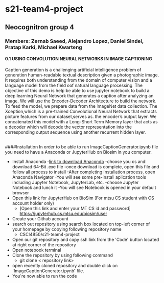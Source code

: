# s21-team4-project
## Neocognitron group 4
### Members: Zernab Saeed, Alejandro Lopez, Daniel Sindel, Pratap Karki, Michael Kwarteng


#### 0.1 USING CONVOLUTION NEURAL NETWORKS IN IMAGE CAPTIONING


Caption generation is a challenging artificial intelligence problem of generation human-readable
textual description given a photographic image. It requires both understanding from the domain of
computer vision and a language model from the field oof natural language processing. The objective
of this demo is help be able to use jupyter notebook to build a deep learning Neural Network that
generates a caption after analyzing an image. We will use the Encoder-Decoder Architecture to
build the network. To feed the model, we prepare data from the ImageNet data collection. The
Xception,which is a pre-trained Convolutional Neural Network that extracts picture features from
our dataset,serves as. the encoder’s output layer. We concatenated this model with a Long-Short
Term Memory layer that acts as a decoder which will decode the vector representation into the
corresponding output sequence using another recurrent hidden layer.
<br />
<br />

####Installation
In order to be able to run ImageCaptionGenerator.ipynb file you need to have a Anaconda or JupyterHub on Biosim  in you computer.


- Install Anaconda 
    -[link to download Anaconda](https://www.anaconda.com/products/individual)
    -choose you os and download 64-Bit .exe file
    -once download is complete, open this file and follow all process to install 
    -After completing installation process, open Anaconda Navigator
    -You will see some pre-install aplication tools including Jupyter Notebook, JupyterLab, etc.
    -choose Jupyter Notebook and lunch it
    -You will see Notebook is opened in your default browser
- Open this link for JupyterHub on BioSim (For mtsu CS student with CS account holder only)
    - [Open this link and enter your MT CS id and password] https://jupyterhub.cs.mtsu.edu/biosim/user
- Create your Github account
- search out repository using search box located on top-left corner of your homepage by copying following repository name
    - CSCI4850/s21-team4-project
- Open our git repository  and copy ssh link from the 'Code' button located at right corner of the repository
- Open notebook terminal
- Clone the repository by using following command
     - git clone < repository  link>
- open recently cloned repository  and double click on 'ImageCaptionGenerator.ipynb' file. 
- You're now able to run the code







    
    
    
    
